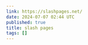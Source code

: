 ```yaml
---
link: https://slashpages.net/
date: 2024-07-07 02:44 UTC
published: true
title: slash pages
tags: []
---
```



